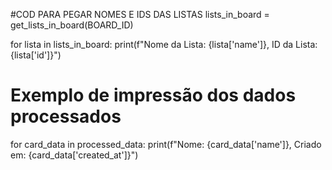 #COD PARA PEGAR NOMES E IDS DAS LISTAS
lists_in_board = get_lists_in_board(BOARD_ID)

for lista in lists_in_board:
    print(f"Nome da Lista: {lista['name']}, ID da Lista: {lista['id']}")

# Exemplo de impressão dos dados processados
for card_data in processed_data:
    print(f"Nome: {card_data['name']}, Criado em: {card_data['created_at']}")


